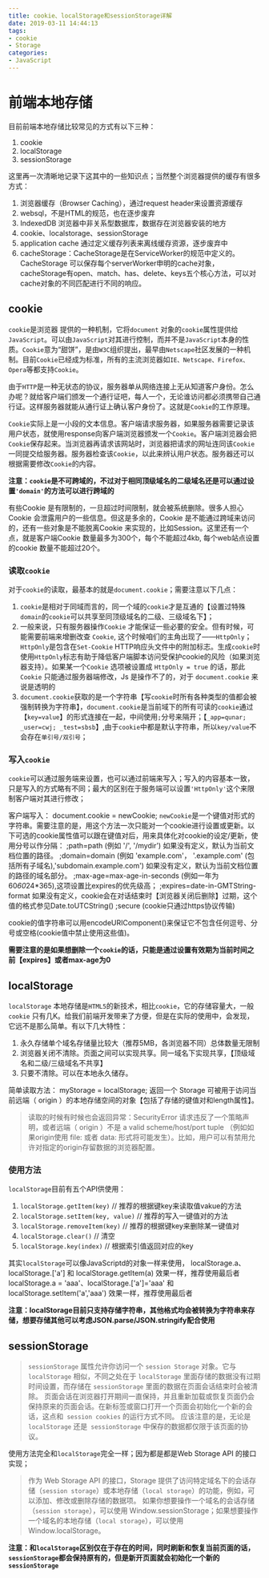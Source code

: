```yaml
---
title: cookie、localStorage和sessionStorage详解
date: 2019-03-11 14:44:13
tags:
- cookie
- Storage
categories: 
- JavaScript
---
```

# 前端本地存储
目前前端本地存储比较常见的方式有以下三种：
1. cookie
2. localStorage
3. sessionStorage

这里再一次清晰地记录下这其中的一些知识点；当然整个浏览器提供的缓存有很多方式：

1. 浏览器缓存（Browser Caching），通过request header来设置资源缓存
2. websql，不是HTML的规范，也在逐步废弃
3. IndexedDB 浏览器中非关系型数据库，数据存在浏览器安装的地方
4. cookie、localstorage、sessionStorage
5. application cache 通过定义缓存列表来离线缓存资源，逐步废弃中
6. cacheStorage：CacheStorage是在ServiceWorker的规范中定义的。CacheStorage 可以保存每个serverWorker申明的cache对象，cacheStorage有open、match、has、delete、keys五个核心方法，可以对cache对象的不同匹配进行不同的响应。

<!-- more -->

## cookie
 `cookie`是浏览器 提供的一种机制，它将`document` 对象的`cookie`属性提供给`JavaScript`。可以由`JavaScript`对其进行控制，而并不是`JavaScript`本身的性质。`Cookie`意为“甜饼”，是由`W3C`组织提出，最早由`Netscape`社区发展的一种机制。目前`Cookie`已经成为标准，所有的主流浏览器如`IE、Netscape、Firefox、Opera`等都支持`Cookie`。

由于`HTTP`是一种无状态的协议，服务器单从网络连接上无从知道客户身份。怎么办呢？就给客户端们颁发一个通行证吧，每人一个，无论谁访问都必须携带自己通行证。这样服务器就能从通行证上确认客户身份了。这就是`Cookie`的工作原理。

`Cookie`实际上是一小段的文本信息。客户端请求服务器，如果服务器需要记录该用户状态，就使用response向客户端浏览器颁发一个`Cookie`。客户端浏览器会把`Cookie`保存起来。当浏览器再请求该网站时，浏览器把请求的网址连同该`Cookie`一同提交给服务器。服务器检查该`Cookie`，以此来辨认用户状态。服务器还可以根据需要修改`Cookie`的内容。

**注意：`cookie`是不可跨域的，不过对于相同顶级域名的二级域名还是可以通过设置`'domain'`的方法可以进行跨域的**

有些Cookie 是有限制的，一旦超过时间限制，就会被系统删除。很多人担心Cookie 会泄露用户的一些信息。但这是多余的，Cookie 是不能通过跨域来访问的，还有一些对象是不能脱离Cookie 来实现的，比如Session。这里还有一个点，就是客户端Cookie 数量最多为300个，每个不能超过4kb, 每个web站点设置的cookie 数量不能超过20个。


     
### 读取`cookie`
对于`cookie`的读取，最基本的就是`document.cookie`；需要注意以下几点：
1. `cookie`是相对于同域而言的，同一个域的`cookie`才是互通的【设置过特殊`domain`的`cookie`可以共享至同顶级域名的二级、三级域名下】；
2. 一般来说，只有服务器操作`Cookie` 才能保证一些必要的安全。但有时候，可能需要前端来增删改查 `Cookie`, 这个时候咱们的主角出现了——`HttpOnly`；`HttpOnly`是包含在`Set-Cookie` HTTP响应头文件中的附加标志。生成`cookie`时使用`HttpOnly`标志有助于降低客户端脚本访问受保护cookie的风险（如果浏览器支持）。如果某一个`Cookie` 选项被设置成 `HttpOnly = true` 的话，那此`Cookie` 只能通过服务器端修改，Js 是操作不了的，对于 `document.cookie` 来说是透明的
3. `document.cookie`获取的是一个字符串【写`cookie`时所有各种类型的值都会被强制转换为字符串】，`document.cookie`是当前域下的所有可读的`cookie`通过【`key=value`】的形式连接在一起，中间使用`;`分号来隔开；【`_app=qunar; _user=cwj; _test=sbsb`】,由于`cookie`中都是默认字符串，所以`key/value`不会存在`单引号/双引号`；

### 写入`cookie`
`cookie`可以通过服务端来设置，也可以通过前端来写入；写入的内容基本一致，只是写入的方式略有不同；最大的区别在于服务端可以设置`'HttpOnly'`这个来限制客户端对其进行修改；

客户端写入：
    document.cookie = newCookie;
`newCookie`是一个键值对形式的字符串。需要注意的是，用这个方法一次只能对一个cookie进行设置或更新。以下可选的cookie属性值可以跟在键值对后，用来具体化对cookie的设定/更新，使用分号以作分隔：
    ;path=path (例如 '/', '/mydir') 如果没有定义，默认为当前文档位置的路径。
    ;domain=domain (例如 'example.com'， '.example.com' (包括所有子域名),'subdomain.example.com') 如果没有定义，默认为当前文档位置的路径的域名部分。
    ;max-age=max-age-in-seconds (例如一年为60*60*24*365),这项设置比expires的优先级高；
    ;expires=date-in-GMTString-format 如果没有定义，cookie会在对话结束时【浏览器关闭后删除】过期，这个值的格式参见Date.toUTCString() 
    ;secure (cookie只通过https协议传输)

cookie的值字符串可以用encodeURIComponent()来保证它不包含任何逗号、分号或空格(cookie值中禁止使用这些值)。

**需要注意的是如果想删除一个`cookie`的话，只能是通过设置有效期为当前时间之前【expires】或者max-age为0**

## localStorage
`localStorage` 本地存储是`HTML5`的新技术，相比`cookie`，它的存储容量大，一般`cookie` 只有几K。给我们前端开发带来了方便，但是在实际的使用中，会发现，它远不是那么简单。有以下几大特性：
1. 永久存储单个域名存储量比较大（推荐5MB，各浏览器不同）总体数量无限制
2. 浏览器关闭不清除。页面之间可以实现共享。同一域名下实现共享，【顶级域名和二级/三级域名不共享】
3. 只要不清除。可以在本地永久储存。

简单读取方法：
    myStorage = localStorage;
返回一个 Storage 可被用于访问当前远端（ origin ）的本地存储空间的对象【包括了存储的键值对和length属性】。
>读取的时候有时候也会返回异常：SecurityError
请求违反了一个策略声明，或者远端（ origin ）不是 a valid scheme/host/port tuple （例如如果origin使用 file: 或者 data: 形式将可能发生）。比如，用户可以有禁用允许对指定的origin存留数据的浏览器配置。

### 使用方法
`localStorage`目前有五个API供使用：
1. `localStorage.getItem(key)` // 推荐的根据键key来读取值vakue的方法
1. `localStorage.setItem(key, value)` // 推荐的写入一键值对的方法
1. `localStorage.removeItem(key)` // 推荐的根据键key来删除某一键值对
1. `localStorage.clear()`   // 清空
1. `localStorage.key(index)`  // 根据索引值返回对应的key

其实`localStorage`可以像JavaScriptd的对象一样来使用，
    localStorage.a、localStorage.['a'] 和 localStorage.getItem(a) 效果一样，推荐使用最后者
    localStorage.a = 'aaa'、localStorage.['a']='aaa' 和 localStorage.setItem('a','aaa') 效果一样，推荐使用最后者
    
**注意：localStorage目前只支持存储字符串，其他格式均会被转换为字符串来存储，想要存储其他可以考虑JSON.parse/JSON.stringify配合使用**

## sessionStorage
>`sessionStorage` 属性允许你访问一个 `session Storage` 对象。它与 `localStorage` 相似，不同之处在于 `localStorage` 里面存储的数据没有过期时间设置，而存储在 `sessionStorage` 里面的数据在页面会话结束时会被清除。
页面会话在浏览器打开期间一直保持，并且重新加载或恢复页面仍会保持原来的页面会话。在新标签或窗口打开一个页面会初始化一个新的会话，这点和` session cookies` 的运行方式不同。
应该注意的是，无论是 `localStorage` 还是` sessionStorage` 中保存的数据都仅限于该页面的协议。

使用方法完全和`localStorage`完全一样；因为都是都是Web Storage API 的接口实现；
>作为 Web Storage API 的接口，Storage 提供了访问特定域名下的会话存储（`session storage`）或本地存储（`local storage`）的功能，例如，可以添加、修改或删除存储的数据项。
如果你想要操作一个域名的会话存储（`session storage`），可以使用 Window.sessionStorage；如果想要操作一个域名的本地存储（`local storage`），可以使用 Window.localStorage。

**注意：和`localStorage`区别仅在于存在的时间，同时刷新和恢复当前页面的话，`sessionStorage`都会保持原有的，但是新开页面就会初始化一个新的`sessionStorage`**
